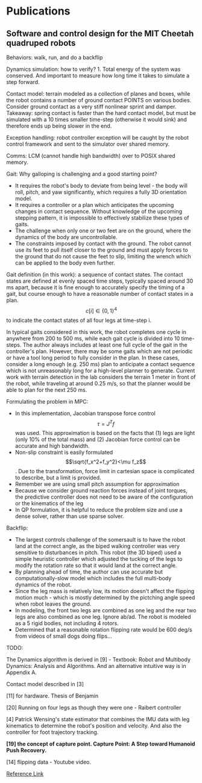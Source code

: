 # Publications

## Software and control design for the MIT Cheetah quadruped robots

Behaviors: walk, run, and do a backflip

Dynamics simulation: how to verify? 1. Total energy of the system was conserved. And important to measure how long time it takes to simulate a step forward.

Contact model: terrain modeled as a collection of planes and boxes, while the robot contains a number of ground contact POINTS on various bodies. Consider ground contact as a very stiff nonlinear sprint and damper. Takeaway: spring contact is faster than the hard contact model, but must be simulated with a 10 times smaller time-step (otherwise it would sink) and therefore ends up being slower in the end.

Exception handling: robot controller exception will be caught by the robot control framework and sent to the simulator over shared memory.&#x20;

Comms: LCM (cannot handle high bandwidth) over to POSIX shared memory.

Gait: Why galloping is challenging and a good starting point?

* It requires the robot's body to deviate from being level - the body will roll, pitch, and yaw significantly, which requires a fully 3D orientation model.
* It requires a controller or a plan which anticipates the upcoming changes in contact sequence. Without knowledge of the upcoming stepping pattern, it is impossible to effectively stabilize these types of gaits.
* The challenge when only one or two feet are on the ground, where the dynamics of the body are uncontrollable.
* The constraints imposed by contact with the ground. The robot cannot use its feet to pull itself closer to the ground and must apply forces to the ground that do not cause the feet to slip, limiting the wrench which can be applied to the body even further.

Gait definition (in this work): a sequence of contact states. The contact states are defined at evenly spaced time steps, typically spaced around 30 ms apart, because it is fine enough to accurately specify the timing of a gait, but course enough to have a reasonable number of contact states in a plan. $$c[i] \in \{0, 1\}^4$$to indicate the contact states of all four legs at time-step i.

In typical gaits considered in this work, the robot completes one cycle in anywhere from 200 to 500 ms, while each gait cycle is divided into 10 time-steps. The author always includes at least one full cycle of the gait in the controller's plan. However, there may be some gaits which are not periodic or have a tool long period to fully consider in the plan. In these cases, consider a long enough (e.g. 250 ms) plan to anticipate a contact sequence which is not unreasonably long for a high-level planner to generate. Current work with terrain detection in the lab considers the terrain 1 meter in front of the robot, while traveling at around 0.25 m/s, so that the planner would be able to plan for the next 250 ms.

Formulating the problem in MPC:

* In this implementation, Jacobian transpose force control $$\tau=J^T f$$ was used. This approximation is based on the facts that (1) legs are light (only 10% of the total mass) and (2) Jacobian force control can be accurate and high bandwidth.
* Non-slip constraint is easily formulated $$\sqrt{f_x^2+f_y^2}<\mu f_z$$. Due to the transformation, force limit in cartesian space is complicated to describe, but a limit is provided.
* Remember we are using small pitch assumption for approximation
* Because we consider ground reaction forces instead of joint torques, the predictive controller does not need to be aware of the configuration or the kinematics of the leg
* In QP formulation, it is helpful to reduce the problem size and use a dense solver, rather than use sparse solver.

Backflip:

* The largest controls challenge of the somersault is to have the robot land at the correct angle, as the biped walking controller was very sensitive to disturbances in pitch. This robot (the 3D biped) used a simple heuristic controller which adjusted the tucking of the legs to modify the rotation rate so that it would land at the correct angle.
* By planning ahead of time, the author can use accurate but computationally-slow model which includes the full multi-body dynamics of the robot.
* Since the leg mass is relatively low, its motion doesn't affect the flipping motion much - which is mostly determined by the pictching angle speed when robot leaves the ground.
* In modeling, the front two legs are combined as one leg and the rear two legs are also combined as one leg. Ignore ab/ad. The robot is modeled as a 5 rigid bodies, not including 4 rotors.
* Determined that a reasonable rotation flipping rate would be 600 deg/s from videos of small dogs doing flips...

TODO:

The Dynamics algorithm is derived in \[9] - Textbook: Robot and Multibody Dynamics: Analysis and Algorithms. And an alternative intuitive way is in Appendix A.

Contact model described in \[3]

\[11] for hardware. Thesis of Benjamin

\[20] Running on four legs as though they were one - Raibert controller

\[4] Patrick Wensing's state estimator that combines the IMU data with leg kinematics to determine the robot's position and velocity. And also the controller for foot trajectory tracking.

**\[19] the concept of capture point. Capture Point: A Step toward Humanoid Push Recovery.**

\[14] flipping data - Youtube video.





[Reference Link](https://dspace.mit.edu/handle/1721.1/129877)
